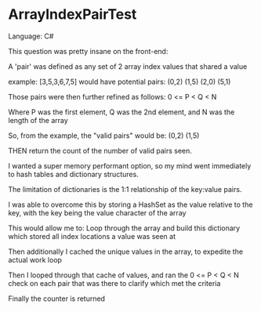 # ArrayIndexPairTest
Language: C#

This question was pretty insane on the front-end:

A 'pair' was defined as any set of 2 array index values that shared a value

example:  [3,5,3,6,7,5] would have potential pairs:  (0,2) (1,5) (2,0) (5,1)

Those pairs were then further refined as follows:  0 <= P < Q < N

Where P was the first element, Q was the 2nd element, and N was the length of the array

So, from the example, the "valid pairs" would be: (0,2) (1,5)

THEN return the count of the number of valid pairs seen.



I wanted a super memory performant option, so my mind went immediately to hash tables and dictionary structures.  

The limitation of dictionaries is the 1:1 relationship of the key:value pairs.

I was able to overcome this by storing a HashSet as the value relative to the key, with the key being the value character of the array

This would allow me to: Loop through the array and build this dictionary which stored all index locations a value was seen at

Then additionally I cached the unique values in the array, to expedite the actual work loop

Then I looped through that cache of values, and ran the 0 <= P < Q < N check on each pair that was there to clarify which met the criteria

Finally the counter is returned
